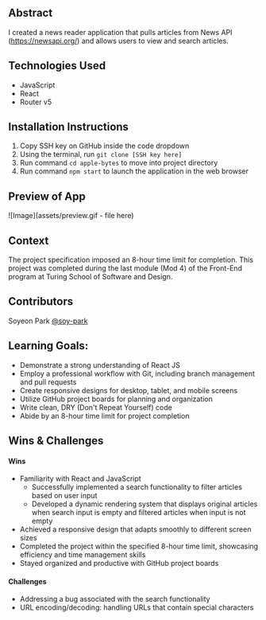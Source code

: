 ## Abstract
I created a news reader application that pulls articles from News API (https://newsapi.org/) and allows users to view and search articles.

## Technologies Used
- JavaScript
- React
- Router v5
 
## Installation Instructions
1. Copy SSH key on GitHub inside the code dropdown
2. Using the terminal, run `git clone [SSH key here]`
3. Run command `cd apple-bytes` to move into project directory
4. Run command `npm start` to launch the application in the web browser

## Preview of App
![Image](assets/preview.gif - file here)

## Context
The project specification imposed an 8-hour time limit for completion. This project was completed during the last module (Mod 4) of the Front-End program at Turing School of Software and Design.

## Contributors
Soyeon Park [@soy-park](https://github.com/soy-park)

## Learning Goals:
- Demonstrate a strong understanding of React JS
- Employ a professional workflow with Git, including branch management and pull requests
- Create responsive designs for desktop, tablet, and mobile screens
- Utilize GitHub project boards for planning and organization 
- Write clean, DRY (Don't Repeat Yourself) code 
- Abide by an 8-hour time limit for project completion

## Wins & Challenges

#### Wins
- Familiarity with React and JavaScript
    - Successfully implemented a search functionality to filter articles based on user input 
    - Developed a dynamic rendering system that displays original articles when search input is empty and filtered articles when input is not empty
- Achieved a responsive design that adapts smoothly to different screen sizes 
- Completed the project within the specified 8-hour time limit, showcasing efficiency and time management skills 
- Stayed organized and productive with GitHub project boards 

#### Challenges
- Addressing a bug associated with the search functionality 
- URL encoding/decoding: handling URLs that contain special characters 